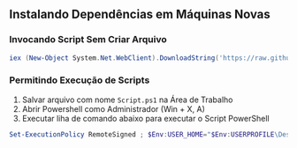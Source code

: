 ## Instalando Dependências em Máquinas Novas

### Invocando Script Sem Criar Arquivo

```powershell
iex (New-Object System.Net.WebClient).DownloadString('https://raw.githubusercontent.com/Joao13Neves/Automatiza-o-Install/main/install.ps1')
```

### Permitindo Execução de Scripts

1. Salvar arquivo com nome `Script.ps1` na Área de Trabalho
2. Abrir Powershell como Administrador (Win + X, A)
3. Executar liha de comando abaixo para executar o Script PowerShell
```powershell
Set-ExecutionPolicy RemoteSigned ; $Env:USER_HOME="$Env:USERPROFILE\Desktop" ; cd $Env:USER_HOME ; .\Script.ps1
```
